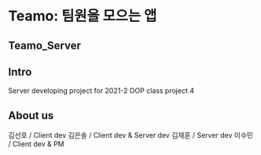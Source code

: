 # Teamo: 팀원을 모으는 앱

## Teamo_Server

## Intro
Server developing project for 2021-2 OOP class project 4

## About us
김선호 / Client dev
김은솔 / Client dev & Server dev
김재훈 / Server dev
이수민 / Client dev & PM

